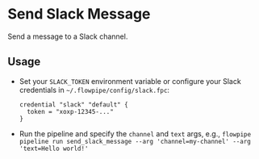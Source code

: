 # Send Slack Message

Send a message to a Slack channel.

## Usage

- Set your `SLACK_TOKEN` environment variable or configure your Slack credentials in `~/.flowpipe/config/slack.fpc`:
  ```hcl
  credential "slack" "default" {
    token = "xoxp-12345-..."
  }
  ```
- Run the pipeline and specify the `channel` and `text` args, e.g., `flowpipe pipeline run send_slack_message --arg 'channel=my-channel' --arg 'text=Hello world!'`
